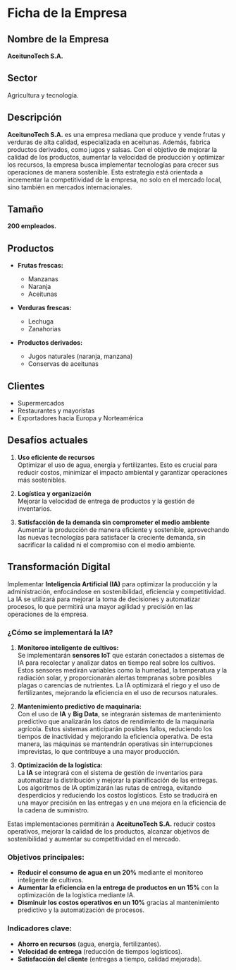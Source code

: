 # Ficha de la Empresa

## Nombre de la Empresa
**AceitunoTech S.A.**

## Sector
Agricultura y tecnología.

## Descripción
**AceitunoTech S.A.** es una empresa mediana que produce y vende frutas y verduras de alta calidad, especializada en aceitunas. Además, fabrica productos derivados, como jugos y salsas. Con el objetivo de mejorar la calidad de los productos, aumentar la velocidad de producción y optimizar los recursos, la empresa busca implementar tecnologías para crecer sus operaciones de manera sostenible. Esta estrategia está orientada a incrementar la competitividad de la empresa, no solo en el mercado local, sino también en mercados internacionales.

## Tamaño
**200 empleados.**

## Productos

- **Frutas frescas:**
  - Manzanas
  - Naranja
  - Aceitunas

- **Verduras frescas:**
  - Lechuga
  - Zanahorias

- **Productos derivados:**
  - Jugos naturales (naranja, manzana)
  - Conservas de aceitunas

## Clientes
- Supermercados
- Restaurantes y mayoristas
- Exportadores hacia Europa y Norteamérica

## Desafíos actuales

1. **Uso eficiente de recursos**  
   Optimizar el uso de agua, energía y fertilizantes. Esto es crucial para reducir costos, minimizar el impacto ambiental y garantizar operaciones más sostenibles.
   
2. **Logística y organización**  
   Mejorar la velocidad de entrega de productos y la gestión de inventarios.

3. **Satisfacción de la demanda sin comprometer el medio ambiente**  
   Aumentar la producción de manera eficiente y sostenible, aprovechando las nuevas tecnologías para satisfacer la creciente demanda, sin sacrificar la calidad ni el compromiso con el medio ambiente.

## Transformación Digital

Implementar **Inteligencia Artificial (IA)** para optimizar la producción y la administración, enfocándose en sostenibilidad, eficiencia y competitividad. La IA se utilizará para mejorar la toma de decisiones y automatizar procesos, lo que permitirá una mayor agilidad y precisión en las operaciones de la empresa.

### ¿Cómo se implementará la IA?

1. **Monitoreo inteligente de cultivos:**  
   Se implementarán **sensores IoT** que estarán conectados a sistemas de IA para recolectar y analizar datos en tiempo real sobre los cultivos. Estos sensores medirán variables como la humedad, la temperatura y la radiación solar, y proporcionarán alertas tempranas sobre posibles plagas o carencias de nutrientes. La IA optimizará el riego y el uso de fertilizantes, mejorando la eficiencia en el uso de recursos naturales.

2. **Mantenimiento predictivo de maquinaria:**  
   Con el uso de **IA** y **Big Data**, se integrarán sistemas de mantenimiento predictivo que analizarán los datos de rendimiento de la maquinaria agrícola. Estos sistemas anticiparán posibles fallos, reduciendo los tiempos de inactividad y mejorando la eficiencia operativa. De esta manera, las máquinas se mantendrán operativas sin interrupciones imprevistas, lo que contribuye a una mayor producción.

3. **Optimización de la logística:**  
   La **IA** se integrará con el sistema de gestión de inventarios para automatizar la distribución y mejorar la planificación de las entregas. Los algoritmos de IA optimizarán las rutas de entrega, evitando desperdicios y reduciendo los costos logísticos. Esto se traducirá en una mayor precisión en las entregas y en una mejora en la eficiencia de la cadena de suministro.

Estas implementaciones permitirán a **AceitunoTech S.A.** reducir costos operativos, mejorar la calidad de los productos, alcanzar objetivos de sostenibilidad y aumentar su competitividad en el mercado.

### Objetivos principales:
- **Reducir el consumo de agua en un 20%** mediante el monitoreo inteligente de cultivos.
- **Aumentar la eficiencia en la entrega de productos en un 15%** con la optimización de la logística mediante IA.
- **Disminuir los costos operativos en un 10%** gracias al mantenimiento predictivo y la automatización de procesos.

### Indicadores clave:
- **Ahorro en recursos** (agua, energía, fertilizantes).
- **Velocidad de entrega** (reducción de tiempos logísticos).
- **Satisfacción del cliente** (entregas a tiempo, calidad mejorada).

